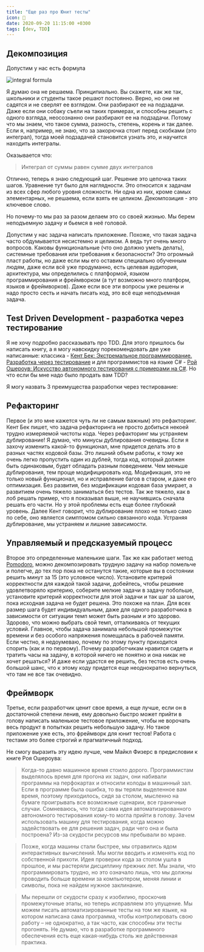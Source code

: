 ```yaml
---
title: "Еще раз про Юнит тесты"
icon: 🚦
date: 2020-09-20 11:15:00 +0300
tags: [dev, TDD]
---
```


## Декомпозиция

Допустим у нас есть формула

![integral formula](/assets/post_pics/integral.png)

Я думаю она не решаема. Принципиально. Вы скажете, как же так, школьники и студенты такое решают постоянно. Верно, но они не садятся и не сверлят ее взглядом. Они разбирают ее на подзадачи. Даже если они собаку съели на таких примерах, и способны решить с одного взгляда, неосознанно они разбирают ее на подзадачи. Потому что мы знаем, что такое сумма, разность, степень, корень и так далее. Если я, например, не знаю, что за закорючка стоит перед скобками (это интеграл), тогда моей подзадачей становится узнать это, и научится находить интегралы.

Оказывается что:

> Интеграл от суммы равен сумме двух интегралов

Отлично, теперь я знаю следующий шаг. Решение это цепочка таких шагов. Уравнение тут было для наглядности. Это относится к задачам из всех сфер любого уровня сложности. Ни одна из них, кроме самых элементарных, не решаема, если взять ее целиком. Декомпозиция - это ключевое слово.

Но почему-то мы раз за разом делаем это со своей жизнью. Мы берем неподъемную задачу и бьемся в неё головой.

Допустим у нас задача написать приложение. Похоже, что такая задача часто обдумывается несистемно и целиком. А ведь тут очень много вопросов. Каковы функциональные (что оно должно уметь делать), системные требования или требования к безопасности? Это огромный пласт работы, но даже если мы его оставим специально обученным людям, даже если всё уже продуманно, есть целевая аудитория, архитектура, мы определились с платформой, языком программирования и фреймворком (а тут возможно много платформ, языков и фреймворков). Даже если все эти вопросы уже решены и надо просто сесть и начать писать код, это всё еще неподъемная задача.

## Test Driven Development - разработка через тестирование

Я не хочу подробно рассказывать про TDD. Для этого пришлось бы написать книгу, а я могу навскидку порекомендовать две уже написанные: классика - [Кент Бек: Экстремальное программирование. Разработка через тестирование][1] и для программистов на языке C# - [Рой Ошероув: Искусство автономного тестирования с примерами на С#][2]. Но что если бы мне надо было продать вам TDD?

Я могу назвать 3 преимущества разработки через тестирование:

## Рефакторинг

Первое (и это мне кажется чуть ли не самым важным) это рефакторинг. Кент Бек пишет, что задача рефакторинга не просто добиться некоей трудно измеряемой чистоты кода. Через рефакторинг мы устраняем дублирование! Я думаю, что минусы дублирования очевидны. Если я захочу изменить какой-то функционал, мне придется делать это в разных частях кодовой базы. Это лишний объем работы, к тому же очень легко пропустить один из дублей, тогда код, который должен быть одинаковым, будет обладать разным поведением. Чем меньше дублирования, тем проще модифицировать код. Модификация, это не только новый функционал, но и исправление багов в старом, и даже его оптимизация. Без развития, без модификации кодовая база умирает, а развитием очень тяжело заниматься без тестов. Так же тяжело, как в лоб решать пример, что я показывал выше, не научившись сначала решать его части. Но у этой проблемы есть еще более глубокий уровень. Далее Кент говорит, что дублирование плохо не только само по себе, оно является симптомом сильно связанного кода. Устраняя дублирование, мы устраняем и лишние зависимости.

## Управляемый и предсказуемый процесс

Второе это определенные маленькие шаги. Так же как работает метод [Pomodoro][3], можно декомпозировать трудную задачу на набор помельче и полегче, до тех пор пока не останутся такие, которые вы в состоянии решить минут за 15 (это условное число). Установите критерий корректности для каждой такой задачи, добейтесь, чтобы решение удовлетворяло критерию, соберите мелкие задачи в задачу побольше, установите критерий корректности для этой задачи и так шаг за шагом, пока исходная задача не будет решена. Это похоже на план. Для всех размер шага будет индивидуальным, даже для одного разработчика в зависимости от ситуации темп может быть разным и это здорово. Здорово, что можно выбрать свой темп, отталкиваясь от текущих условий. Главное, чтобы задача занимала небольшой промежуток времени и без особого напряжения помещалась в рабочей памяти. Если честно, я недоумеваю, почему по этому пункту приходится спорить (как и по первому). Почему разработчикам нравится сидеть и тратить часы на задачу, в которой ничего не понятно и она никак не хочет решаться? И даже если удастся ее решить, без тестов есть очень большой шанс, что к этому коду придется еще неоднократно вернуться, что там не все так очевидно.

## Фреймворк

Третье, если разработчик ценит свое время, а еще лучше, если он в достаточной степени ленив, ему довольно быстро может прийти в голову написать маленькое тестовое приложение, чтобы не ворочать весь продукт в попытках решить небольшую задачу. Но такое приложение уже есть, это фреймворк для юнит тестов! Работа с тестами это более строгий и прагматичный подход.

Не смогу выразить эту идею лучше, чем Майкл Физерс в предисловии к книге Роя Ошероува:

> Когда-то давно машинное время стоило дорого. Программистам выделялось время для прогона их задач, они набивали программы на перфокартах и относили колоды в машинный зал. Если в программе была ошибка, то вы теряли выделенное вам время, поэтому приходилось, сидя за столом, мысленно на бумаге проигрывать все возможные сценарии, все граничные случаи. Сомневаюсь, что тогда сама идея автоматизированного автономного тестирования кому-то могла прийти в голову. Зачем использовать машину для тестирования, когда можно задействовать ее для решения задач, ради чего она и была построена? Из-за скудости ресурсов мы пребывали во мраке.

> Позже, когда машины стали быстрее, мы отравились ядом интерактивных вычислений. Мы могли вводить и изменять код по собственной прихоти. Идея проверки кода за столом ушла в прошлое, и мы растеряли дисциплину прежних лет. Мы знали, что программировать трудно, но это означало лишь, что мы должны проводить больше времени за компьютером, меняя линии и символы, пока не найдем нужное заклинание.

> Мы перешли от скудости сразу к изобилию, проскочив промежуточные этапы, но теперь исправляем это упущение. Мы можем писать автоматизированные тесты на том же языке, на котором написана сама программа, чтобы контролировать свою работу – не однократно, а так часто, как способны эти тесты прогонять. Не думаю, что в разработке программного обеспечения есть еще какая-нибудь столь же действенная практика.

[1]: (https://www.labirint.ru/books/583040/)
[2]: (https://www.labirint.ru/books/427977/)
[3]: (https://ru.wikipedia.org/wiki/%D0%9C%D0%B5%D1%82%D0%BE%D0%B4_%D0%BF%D0%BE%D0%BC%D0%B8%D0%B4%D0%BE%D1%80%D0%B0)
